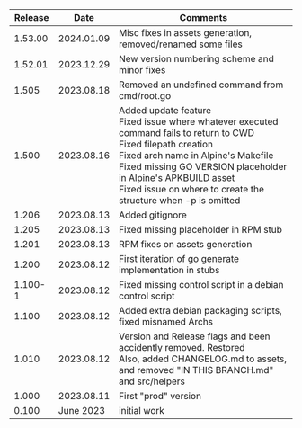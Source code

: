 | Release | Date       | Comments                                                                                                                                                                                                                                                                                                 |
|---------|------------|----------------------------------------------------------------------------------------------------------------------------------------------------------------------------------------------------------------------------------------------------------------------------------------------------------|
| 1.53.00 | 2024.01.09 | Misc fixes in assets generation, removed/renamed some files                                                                                                                                                                                                                                              |
| 1.52.01 | 2023.12.29 | New version numbering scheme and minor fixes                                                                                                                                                                                                                                                             |
| 1.505   | 2023.08.18 | Removed an undefined command from cmd/root.go                                                                                                                                                                                                                                                            |
| 1.500   | 2023.08.16 | Added update feature<br/>Fixed issue where whatever executed command fails to return to CWD<br/>Fixed filepath creation<br/>Fixed arch name in Alpine's Makefile<br/>Fixed missing GO VERSION placeholder in Alpine's APKBUILD asset<br/>Fixed issue on where to create the structure when -p is omitted |
| 1.206   | 2023.08.13 | Added gitignore                                                                                                                                                                                                                                                                                          |
| 1.205   | 2023.08.13 | Fixed missing placeholder in RPM stub                                                                                                                                                                                                                                                                    |
| 1.201   | 2023.08.13 | RPM fixes on assets generation                                                                                                                                                                                                                                                                           |
| 1.200   | 2023.08.12 | First iteration of go generate implementation in stubs                                                                                                                                                                                                                                                   |
| 1.100-1 | 2023.08.12 | Fixed missing control script in a debian control script                                                                                                                                                                                                                                                  |
| 1.100   | 2023.08.12 | Added extra debian packaging scripts, fixed misnamed Archs                                                                                                                                                                                                                                               |
| 1.010   | 2023.08.12 | Version and Release flags and been accidently removed. Restored<br/>Also, added CHANGELOG.md to assets, and removed "IN THIS BRANCH.md" and src/helpers                                                                                                                                                  |
| 1.000   | 2023.08.11 | First "prod" version                                                                                                                                                                                                                                                                                     |
| 0.100   | June 2023  | initial work                                                                                                                                                                                                                                                                                             |

